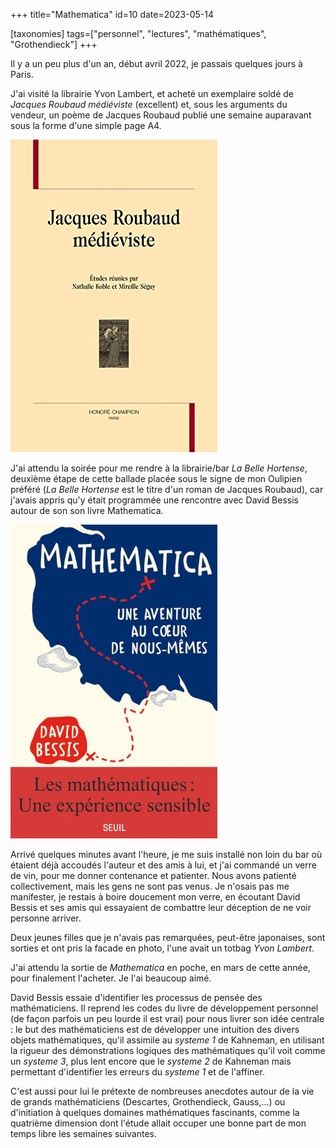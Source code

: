 +++
title="Mathematica"
id=10
date=2023-05-14

[taxonomies]
tags=["personnel", "lectures", "mathématiques", "Grothendieck"]
+++

Il y a un peu plus d'un an, début avril 2022, je passais quelques jours à Paris.

J'ai visité la librairie Yvon Lambert, et acheté un exemplaire soldé de _Jacques Roubaud médiéviste_ (excellent) et, sous les arguments du vendeur, un poème de Jacques Roubaud publié une semaine auparavant sous la forme d'une simple page A4.

<!-- more -->

![Jacques Roubaud médiéviste](jacquesRoubaudMedieviste.jpg)

J'ai attendu la soirée pour me rendre à la librairie/bar _La Belle Hortense_, deuxième étape de cette ballade placée sous le signe de mon Oulipien préféré (_La Belle Hortense_ est le titre d'un roman de Jacques Roubaud), car j'avais appris qu'y était programmée une rencontre avec David Bessis autour de son son livre Mathematica.

![Mathematica](mathematica.jpeg)

Arrivé quelques minutes avant l'heure, je me suis installé non loin du bar où étaient déjà accoudés l'auteur et des amis à lui, et j'ai commandé un verre de vin, pour me donner contenance et patienter. Nous avons patienté collectivement, mais les gens ne sont pas venus. Je n'osais pas me manifester, je restais à boire doucement mon verre, en écoutant David Bessis et ses amis qui essayaient de combattre leur déception de ne voir personne arriver.

Deux jeunes filles que je n'avais pas remarquées, peut-être japonaises, sont sorties et ont pris la facade en photo, l'une avait un totbag _Yvon Lambert_.

J'ai attendu la sortie de _Mathematica_ en poche, en mars de cette année, pour finalement l'acheter. Je l'ai beaucoup aimé.

David Bessis essaie d'identifier les processus de pensée des mathématiciens. Il reprend les codes du livre de développement personnel (de façon parfois un peu lourde il est vrai) pour nous livrer son idée centrale : le but des mathématiciens est de développer une intuition des divers objets mathématiques, qu'il assimile au _systeme 1_ de Kahneman, en utilisant la rigueur des démonstrations logiques des mathématiques qu'il voit comme un _systeme 3_, plus lent encore que le _systeme 2_ de Kahneman mais permettant d'identifier les erreurs du _systeme 1_ et de l'affiner.

C'est aussi pour lui le prétexte de nombreuses anecdotes autour de la vie de grands mathématiciens (Descartes, Grothendieck, Gauss,...) ou d'initiation à quelques domaines mathématiques fascinants, comme la quatrième dimension dont l'étude allait occuper une bonne part de mon temps libre les semaines suivantes.
